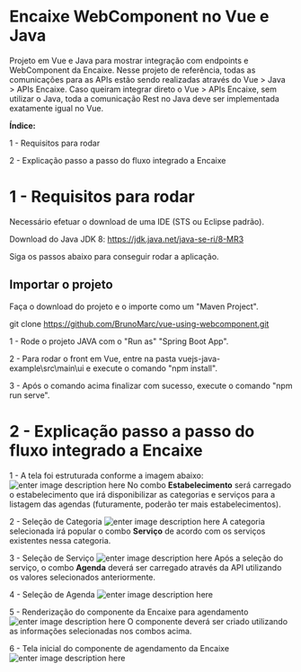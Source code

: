 
# Encaixe WebComponent no Vue e Java

  

Projeto em Vue e Java para mostrar integração com endpoints e WebComponent da Encaixe.
Nesse projeto de referência, todas as comunicações para as APIs estão sendo realizadas através do Vue > Java > APIs Encaixe.
Caso queiram integrar direto o Vue > APIs Encaixe, sem utilizar o Java, toda a comunicação Rest no Java deve ser implementada exatamente igual no Vue.

  

**Índice:**

1 - Requisitos para rodar

2 - Explicação passo a passo do fluxo integrado a Encaixe

  
  

# 1 - Requisitos para rodar

Necessário efetuar o download de uma IDE (STS ou Eclipse padrão).

Download do Java JDK 8: https://jdk.java.net/java-se-ri/8-MR3

Siga os passos abaixo para conseguir rodar a aplicação.

  

## Importar o projeto

  

Faça o download do projeto e o importe como um "Maven Project".

  

git clone https://github.com/BrunoMarc/vue-using-webcomponent.git

  

1 - Rode o projeto JAVA com o "Run as" "Spring Boot App".

2 - Para rodar o front em Vue, entre na pasta vuejs-java-example\src\main\ui e execute o comando "npm install".

3 - Após o comando acima finalizar com sucesso, execute o comando "npm run serve".

  
  

# 2 - Explicação passo a passo do fluxo integrado a Encaixe

1 - A tela foi estruturada conforme a imagem abaixo:
![enter image description here](https://encaixe-general-assets.s3.sa-east-1.amazonaws.com/VUE-JAVA-WEBCOMPONENT/home.PNG)
No combo **Estabelecimento** será carregado o estabelecimento que irá disponibilizar as categorias e serviços para a listagem das agendas (futuramente, poderão ter mais estabelecimentos).

2 - Seleção de Categoria
![enter image description here](https://encaixe-general-assets.s3.sa-east-1.amazonaws.com/VUE-JAVA-WEBCOMPONENT/categorias.PNG)
A categoria selecionada irá popular o combo **Serviço** de acordo com os serviços existentes nessa categoria.

3 - Seleção de Serviço
![enter image description here](https://encaixe-general-assets.s3.sa-east-1.amazonaws.com/VUE-JAVA-WEBCOMPONENT/servicos.PNG)
  Após a seleção do serviço, o combo **Agenda** deverá ser carregado através da API utilizando os valores selecionados anteriormente.
  
4 - Seleção de Agenda
![enter image description here](https://encaixe-general-assets.s3.sa-east-1.amazonaws.com/VUE-JAVA-WEBCOMPONENT/agendas.PNG)

5 - Renderização do componente da Encaixe para agendamento
![enter image description here](https://encaixe-general-assets.s3.sa-east-1.amazonaws.com/VUE-JAVA-WEBCOMPONENT/webcomponent.PNG)
O componente deverá ser criado utilizando as informações selecionadas nos combos acima.

6 - Tela inicial do componente de agendamento da Encaixe
![enter image description here](https://encaixe-general-assets.s3.sa-east-1.amazonaws.com/VUE-JAVA-WEBCOMPONENT/webcomponent+aberto.PNG)
